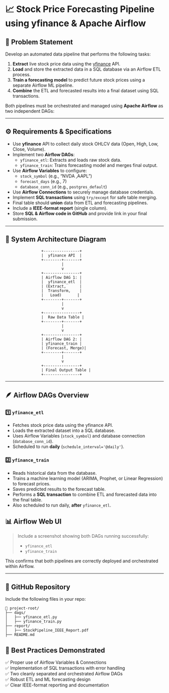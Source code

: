 # 📈 Stock Price Forecasting Pipeline using yfinance & Apache Airflow

## 🧩 Problem Statement
Develop an automated data pipeline that performs the following tasks:
1. **Extract** live stock price data using the [yfinance](https://pypi.org/project/yfinance/) API.  
2. **Load** and store the extracted data in a SQL database via an Airflow ETL process.  
3. **Train a forecasting model** to predict future stock prices using a separate Airflow ML pipeline.  
4. **Combine** the ETL and forecasted results into a final dataset using SQL transactions.

Both pipelines must be orchestrated and managed using **Apache Airflow** as two independent DAGs:

---

## ⚙️ Requirements & Specifications

- Use **yfinance** API to collect daily stock OHLCV data (Open, High, Low, Close, Volume).  
- Implement two **Airflow DAGs**:
  - `yfinance_etl`: Extracts and loads raw stock data.
  - `yfinance_train`: Trains forecasting model and merges final output.
- Use **Airflow Variables** to configure:
  - `stock_symbol` (e.g., “NVDA ,AAPL”)
  - `forecast_days` (e.g., 7)
  - `database_conn_id` (e.g., `postgres_default`)
- Use **Airflow Connections** to securely manage database credentials.
- Implement **SQL transactions** using `try/except` for safe table merging.
- Final table should **union** data from ETL and forecasting pipelines.
- Include a **IEEE-format report** (single column).
- Store **SQL & Airflow code in GitHub** and provide link in your final submission.

---

## 🧱 System Architecture Diagram

```
                +----------------+
                |  yfinance API  |
                +--------+-------+
                         |
                         v
                +----------------+
                | Airflow DAG 1: |
                |  yfinance_etl  |
                | (Extract,      |
                |  Transform,    |
                |   Load)       |
                +--------+-------+
                         |
                         v
                +----------------+
                |  Raw Data Table |
                +--------+-------+
                         |
                         v
                +----------------+
                | Airflow DAG 2: |
                | yfinance_train |
                | (Forecast, Merge)|
                +--------+-------+
                         |
                         v
                +----------------+
                | Final Output Table |
                +----------------+
```

---

## 🪶 Airflow DAGs Overview

### 1️⃣ `yfinance_etl`
- Fetches stock price data using the yfinance API.  
- Loads the extracted dataset into a SQL database.  
- Uses Airflow Variables (`stock_symbol`) and database connection (`database_conn_id`).  
- Scheduled to run **daily** (`schedule_interval='@daily'`).  

### 2️⃣ `yfinance_train`
- Reads historical data from the database.  
- Trains a machine learning model (ARIMA, Prophet, or Linear Regression) to forecast prices.  
- Saves predicted results to the forecast table.  
- Performs a **SQL transaction** to combine ETL and forecasted data into the final table.  
- Also scheduled to run daily, **after** `yfinance_etl`.


## 📊 Airflow Web UI

> Include a screenshot showing both DAGs running successfully:
> - `yfinance_etl`
> - `yfinance_train`

This confirms that both pipelines are correctly deployed and orchestrated within Airflow.

---

## 🔗 GitHub Repository

Include the following files in your repo:

```
📂 project-root/
├── dags/
│   ├── yfinance_etl.py
│   ├── yfinance_train.py
├── report/
│   ├── StockPipeline_IEEE_Report.pdf
├── README.md
```

## 🧠 Best Practices Demonstrated

✅ Proper use of Airflow Variables & Connections  
✅ Implementation of SQL transactions with error handling  
✅ Two cleanly separated and orchestrated Airflow DAGs  
✅ Robust ETL and ML forecasting design  
✅ Clear IEEE-format reporting and documentation  
